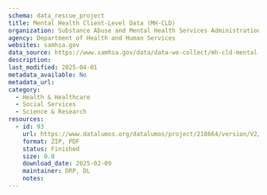 ```yaml
---
schema: data_rescue_project 
title: Mental Health Client-Level Data (MH-CLD)
organization: Substance Abuse and Mental Health Services Administration
agency: Department of Health and Human Services
websites: samhsa.gov
data_source: https://www.samhsa.gov/data/data-we-collect/mh-cld-mental-health-client-level-data/datafiles
description: 
last_modified: 2025-04-01
metadata_available: No
metadata_url: 
category:
  - Health & Healthcare 
  - Social Services 
  - Science & Research 
resources:
  - id: 93
    url: https://www.datalumos.org/datalumos/project/218664/version/V2/view
    format: ZIP, PDF
    status: Finished
    size: 0.0
    download_date: 2025-02-09
    maintainer: DRP, DL
    notes: 
---
```

